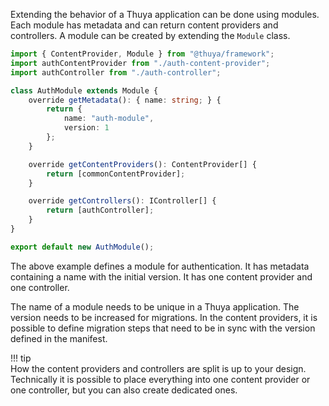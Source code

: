Extending the behavior of a Thuya application can be done using modules. Each module has metadata and can return content providers and controllers. A module can be created by extending the `Module` class.

```typescript
import { ContentProvider, Module } from "@thuya/framework";
import authContentProvider from "./auth-content-provider";
import authController from "./auth-controller";

class AuthModule extends Module {
    override getMetadata(): { name: string; } {
        return {
            name: "auth-module",
            version: 1
        };
    }

    override getContentProviders(): ContentProvider[] {
        return [commonContentProvider];
    }

    override getControllers(): IController[] {
        return [authController];
    }
}

export default new AuthModule();
```

The above example defines a module for authentication. It has metadata containing a name with the initial version. It has one content provider and one controller.

The name of a module needs to be unique in a Thuya application. The version needs to be increased for migrations. In the content providers, it is possible to define migration steps that need to be in sync with the version defined in the manifest.

!!! tip  
    How the content providers and controllers are split is up to your design. Technically it is possible to place everything into one content provider or one controller, but you can also create dedicated ones.